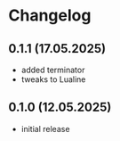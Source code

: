 # Changelog

## 0.1.1 (17.05.2025)
- added terminator
- tweaks to Lualine


## 0.1.0 (12.05.2025)

- initial release

